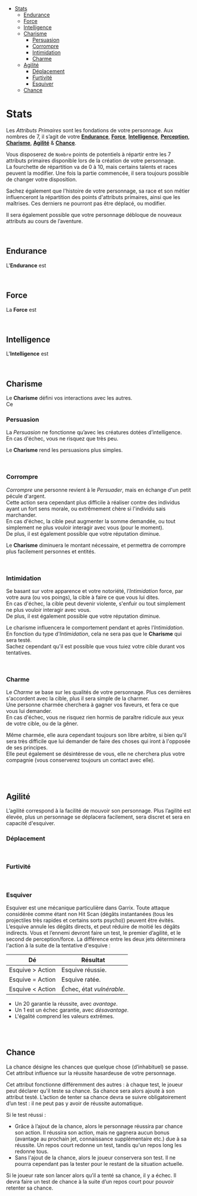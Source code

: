 - [Stats](#stats)
  - [Endurance](#endurance)
  - [Force](#force)
  - [Intelligence](#intelligence)
  - [Charisme](#charisme)
    - [Persuasion](#persuasion)
    - [Corrompre](#corrompre)
    - [Intimidation](#intimidation)
    - [Charme](#charme)
  - [Agilité](#agilité)
    - [Déplacement](#déplacement)
    - [Furtivité](#furtivité)
    - [Esquiver](#esquiver)
  - [Chance](#chance)

# Stats

Les *Attributs Primaires* sont les fondations de votre personnage.
Aux nombres de 7, il s’agit de votre **[Endurance](#endurance)**, **[Force](#force)**, **[Intelligence](#intelligence)**, **[Perception](#perception)**, **[Charisme](#charisme)**, **[Agilité](#agilité)** & **[Chance](#chance)**.

Vous disposerez de `Nombre` points de potentiels à répartir entre les 7 attributs primaires disponible lors de la création de votre personnage.  
La fourchette de répartition va de 0 à 10, mais certains talents et races peuvent la modifier. 
Une fois la partie commencée, il sera toujours possible de changer votre disposition.

Sachez également que l'histoire de votre personnage, sa race et son métier influenceront la répartition des points d'attributs primaires, ainsi que les maîtrises. Ces derniers ne pourront pas être déplacé, ou modifier.

Il sera également possible que votre personnage débloque de nouveaux attributs au cours de l’aventure.

<br/>

## Endurance

L'**Endurance** est 

<br/>

## Force

La **Force** est

<br/>

## Intelligence

L'**Intelligence** est

<br/>

## Charisme

Le **Charisme** défini vos interactions avec les autres.  
Ce 

### Persuasion

La *Persuasion* ne fonctionne qu’avec les créatures dotées d’intelligence.  
En cas d'échec, vous ne risquez que très peu.

Le **Charisme** rend les persuasions plus simples.

<br/>

### Corrompre

*Corrompre* une personne revient à le *Persuader*, mais en échange d'un petit pécule d'argent.  
Cette action sera cependant plus difficile à réaliser contre des individus ayant un fort sens morale, ou extrêmement chère si l'individu sais marchander.  
En cas d'échec, la cible peut augmenter la somme demandée, ou tout simplement ne plus vouloir interagir avec vous (pour le moment).  
De plus, il est également possible que votre réputation diminue. 

Le **Charisme** diminuera le montant nécessaire, et permettra de corrompre plus facilement personnes et entités.

<br/>

### Intimidation

Se basant sur votre apparence et votre notoriété, l’*Intimidation* force, par votre aura (ou vos poings), la cible à faire ce que vous lui dites.  
En cas d'échec, la cible peut devenir violente, s'enfuir ou tout simplement ne plus vouloir interagir avec vous.  
De plus, il est également possible que votre réputation diminue.

Le charisme influencera le comportement pendant et après l’*Intimidation*. En fonction du type d'*Intimidation*, cela ne sera pas que le **Charisme** qui sera testé.  
Sachez cependant qu'il est possible que vous tuiez votre cible durant vos tentatives.

<br/>

### Charme

Le *Charme* se base sur les qualités de votre personnage. 
Plus ces dernières s'accordent avec la cible, plus il sera simple de la charmer.  
Une personne charmée cherchera à gagner vos faveurs, et fera ce que vous lui demander.  
En cas d'échec, vous ne risquez rien hormis de paraître ridicule aux yeux de votre cible, ou de la gêner.

Même charmée, elle aura cependant toujours son libre arbitre, si bien qu'il sera très difficile que lui demander de faire des choses qui iront à l'opposée de ses principes.  
Elle peut également se désintéresse de vous, elle ne cherchera plus votre compagnie (vous conserverez toujours un contact avec elle).

<br/><br/>

## Agilité

L’agilité correspond à la facilité de mouvoir son personnage. Plus l’agilité est élevée, plus un personnage se déplacera facilement, sera discret et sera en capacité d'esquiver.

### Déplacement

<br/>

### Furtivité

<br/>

### Esquiver

Esquiver est une mécanique particulière dans Garrix.
Toute attaque considérée comme étant non Hit Scan (dégâts instantanées (tous les projectiles très rapides et certains sorts psycho)) peuvent être évités.
L’esquive annule les dégâts directs, et peut réduire de moitié les dégâts indirects.
Vous et l’ennemi devront faire un test, le premier d’agilité, et le second de perception/force. La différence entre les deux jets déterminera l'action à la suite de la tentative d'esquive :

| Dé               | Résultat                  |
| ---------------- | ------------------------- |
| Esquive > Action | Esquive réussie.          |
| Esquive = Action | Esquive ratée.            |
| Esquive < Action | Échec, état _vulnérable_. |

- Un 20 garantie la réussite, avec *avantage*.
- Un 1 est un échec garantie, avec *désavantage*.
- L'égalité comprend les valeurs extrêmes.

<br/><br/>

## Chance

La chance désigne les chances que quelque chose (d’inhabituel) se passe. Cet attribut influence sur la réussite hasardeuse de votre personnage.

Cet attribut fonctionne différemment des autres : à chaque test, le joueur peut déclarer qu'il teste sa chance. Sa chance sera alors ajouté à son attribut testé.
L’action de tenter sa chance devra se suivre obligatoirement d’un test : il ne peut pas y avoir de réussite automatique.

Si le test réussi :

- Grâce à l’ajout de la chance, alors le personnage réussira par chance son action. Il réussira son action, mais ne gagnera aucun bonus (avantage au prochain jet, connaissance supplémentaire etc.) due à sa réussite. Un repos court redonne un test, tandis qu'un repos long les redonne tous.
- Sans l'ajout de la chance, alors le joueur conservera son test. Il ne pourra cependant pas la tester pour le restant de la situation actuelle.

Si le joueur rate son lancer alors qu’il a tenté sa chance, il y a échec. Il devra faire un test de chance à la suite d’un repos court pour pouvoir retenter sa chance.

<br/>